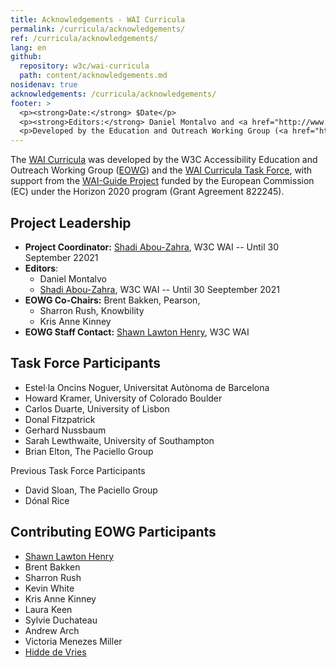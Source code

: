 ```yaml
---
title: Acknowledgements - WAI Curricula
permalink: /curricula/acknowledgements/
ref: /curricula/acknowledgements/
lang: en
github:
  repository: w3c/wai-curricula
  path: content/acknowledgements.md
nosidenav: true
acknowledgements: /curricula/acknowledgements/
footer: >
  <p><strong>Date:</strong> $Date</p>
  <p><strong>Editors:</strong> Daniel Montalvo and <a href="http://www.w3.org/People/shadi/">Shadi Abou-Zahra</a>.</p>
  <p>Developed by the Education and Outreach Working Group (<a href="http://www.w3.org/WAI/EO/">EOWG</a>). Developed with support from the <a href="https://www.w3.org/WAI/about/projects/wai-guide/">WAI-Guide Project</a> funded by the European Commission (EC) under the Horizon 2020 program (Grant Agreement 822245).</p>
---
```


The [WAI Curricula](/curricula/) was developed by the W3C Accessibility Education and Outreach Working Group ([EOWG](https://www.w3.org/WAI/EO/)) and the [WAI Curricula Task Force](https://www.w3.org/WAI/EO/wiki/WAI_Curricula/WAI_Curricula_TF), with support from the [WAI-Guide Project](https://www.w3.org/WAI/about/projects/wai-guide/) funded by the European Commission (EC) under the Horizon 2020 program (Grant Agreement 822245).

Project Leadership
------------------

-   **Project Coordinator:** [Shadi Abou-Zahra](https://www.w3.org/people/shadi/), W3C WAI -- Until 30 September 22021
-   **Editors**:
    -   Daniel Montalvo
    -   [Shadi Abou-Zahra](https://www.w3.org/people/shadi/), W3C WAI -- Until 30 Seeptember 2021
-   **EOWG Co-Chairs:**  Brent Bakken, Pearson,
    -   Sharron Rush, Knowbility
    -   Kris Anne Kinney 
-   **EOWG Staff Contact:** [Shawn Lawton Henry](https://www.w3.org/People/shawn), W3C WAI

Task Force Participants
------------------

-   Estel·la Oncins Noguer, Universitat Autònoma de Barcelona
-   Howard Kramer, University of Colorado Boulder
-   Carlos Duarte, University of Lisbon
-   Donal Fitzpatrick
-   Gerhard Nussbaum
-   Sarah Lewthwaite, University of Southampton
-   Brian Elton, The Paciello Group

Previous Task Force Participants

-   David Sloan, The Paciello Group
-   Dónal Rice


Contributing EOWG Participants
------------------------------

-   [Shawn Lawton Henry](https://www.w3.org/People/shawn)
-   Brent Bakken
-   Sharron Rush
-   Kevin White
-   Kris Anne Kinney
-   Laura Keen
-   Sylvie Duchateau
-   Andrew Arch
-   Victoria Menezes Miller
-   [Hidde de Vries](https://www.w3.org/people/hidde/)
